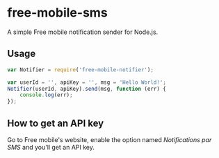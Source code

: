 free-mobile-sms
==================

A simple Free mobile notification sender for Node.js.

## Usage

```js
var Notifier = require('free-mobile-notifier');

var userId = '', apiKey = '', msg = 'Hello World!';
Notifier(userId, apiKey).send(msg, function (err) {
	console.log(err);
});
```

## How to get an API key

Go to Free mobile's website, enable the option named _Notifications par SMS_ and you'll get an API key.
